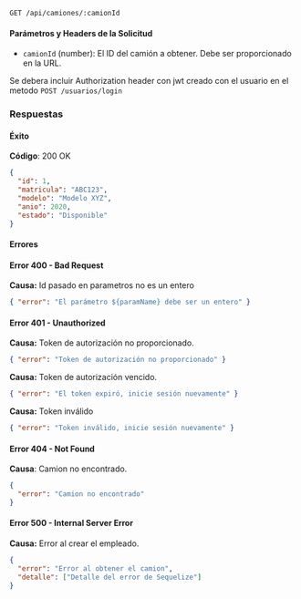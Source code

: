 ```http
GET /api/camiones/:camionId
```

#### Parámetros y Headers de la Solicitud

- `camionId` (number): El ID del camión a obtener. Debe ser proporcionado en la URL.

Se debera incluir Authorization header con jwt creado con el usuario en el metodo `POST /usuarios/login`

### Respuestas

#### Éxito

**Código**: 200 OK

```json
{
  "id": 1,
  "matricula": "ABC123",
  "modelo": "Modelo XYZ",
  "anio": 2020,
  "estado": "Disponible"
}
```

#### Errores

#### Error 400 - Bad Request

**Causa:** Id pasado en parametros no es un entero

```json
{ "error": "El parámetro ${paramName} debe ser un entero" }
```

#### Error 401 - Unauthorized

**Causa:** Token de autorización no proporcionado.

```json
{ "error": "Token de autorización no proporcionado" }
```

**Causa:** Token de autorización vencido.

```json
{ "error": "El token expiró, inicie sesión nuevamente" }
```

**Causa:** Token inválido

```json
{ "error": "Token inválido, inicie sesión nuevamente" }
```

#### Error 404 - Not Found

**Causa**: Camion no encontrado.

```json
{
  "error": "Camion no encontrado"
}
```

#### Error 500 - Internal Server Error

**Causa:** Error al crear el empleado.

```json
{
  "error": "Error al obtener el camion",
  "detalle": ["Detalle del error de Sequelize"]
}
```
